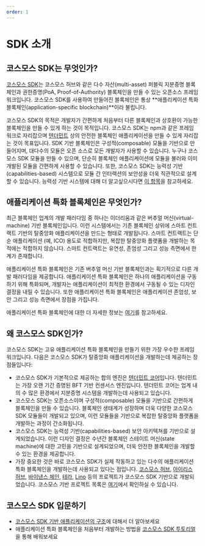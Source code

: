 ```yaml
---
order: 1
---
```


# SDK 소개

## 코스모스 SDK는 무엇인가?

[코스모스 SDK](https://github.com/JaTochNietDan/cosmos-sdk)는 코스모스 허브와 같은 다수 자산(multi-asset) 퍼블릭 지분증명 블록체인과 권한증명(PoA, Proof-of-Authority) 블록체인을 만들 수 있는 오픈소스 프레임워크입니다. 코스모스 SDK를 사용하여 만들어진 블록체인은 통상 **애플리케이션 특화 블록체인(application-specific blockchain)**이라 불립니다.

코스모스 SDK의 목적은 개발자가 간편하게 처음부터 다른 블록체인과 상호환이 가능한 블록체인을 만들 수 있게 하는 것이 목적입니다. 코스모스 SDK는 npm과 같은 프레임워크로 자리잡으며 [텐더민트](https://github.com/tendermint/tendermint) 상의 안전한 블록체인 애플리케이션을 만들 수 있게 자리잡는 것이 목표입니다. SDK 기반 블록체인은 구성적(composable) 모듈을 기반으로 만들어지며, 대다수의 모듈은 오픈 소스로 모든 개발자가 사용할 수 있습니다. 누구나 코스모스 SDK 모듈을 만들 수 있으며, 단순히 블록체인 애플리케이션에 모듈을 불러와 이미 개발된 모듈을 간편하게 사용할 수 있습니다. 또한, 코스모스 SDK는 능력성 기반(capabilities-based) 시스템으로 모듈 간 인터랙션의 보안성을 더욱 직관적으로 설계할 수 있습니다. 능력성 기반 시스템에 대해 더 알고싶으시다면 [이 항목](./ocap.md)을 참고하세요.

## 애플리케이션 특화 블록체인은 무엇인가?

최근 블록체인 업계의 개발 패러다임 중 하나는 이더리움과 같은 버추얼 머신(virtual-machine) 기반 블록체인입니다. 이런 시스템에서는 기존 블록체인 상위에 스마트 컨트랙트 기반의 탈중앙화 애플리케이션을 만드는 형태로 개발됩니다. 스마트 컨트랙트는 단순 애플리케이션 (예, ICO) 용도로 적합하지만, 복잡한 탈중앙화 플랫폼을 개발하는 목적에는 적합하지 않습니다. 스마트 컨트랙트는 유연성, 존엄성 그리고 성능 측면에서 한계가 존재합니다.

애플리케이션 특화 블록체인은 기존 버추얼 머신 기반 블록체인과는 획기적으로 다른 개발 패러다임을 제공합니다. 애플리케이션 특화 블록체인은 하나의 애플리케이션을 구동하기 위해 특화되며, 개발자는 애플리케이션이 최적한 환경에서 구동될 수 있는 디자인 결정을 내릴 수 있습니다. 또한 애플리케이션 특화 블록체인은 애플리케이션 존엄성, 보안 그리고 성능 측면에서 장점을 가집니다.

애플리케이션 특화 블록체인에 대한 더 자세한 정보는 [여기](./why-app-specific.md)를 참고하세요.

## 왜 코스모스 SDK인가?

코스모스 SDK는 고유 애플리케이션 특화 블록체인을 만들기 위한 가장 우수한 프레임워크입니다. 다음은 코스모스 SDK가  탈중앙화 애플리케이션을 개발하는데 제공하는 장점들입니다:

- 코스모스 SDK가 기본적으로 제공하는 합의 엔진은 [텐더민트 코어](https://github.com/tendermint/tendermint)입니다. 텐더민트는 가장 오랜 기간 증명된 BFT 기반 컨센서스 엔진입니다. 텐더민트 코어는 업계 내의 수 많은 환경에서 지분증명 시스템을 개발하는데 사용되고 있습니다.
- 코스모스 SDK는 오픈소스이며 구성적(composable) 모듈을 기반으로 간편하게 블록체인을 만들 수 있습니다. 블록체인 생태계가 성장하며 더욱 다양한 코스모스 SDK 모듈들이 개발되고 있으며, 이런 모듈들을 기반으로 복잡한 탈중앙화 플랫폼을 개발하는 과정이 간소화됩니다.
- 코스모스 SDK는 능력성 기반(capabilities-based) 보안 아키텍쳐를 기반으로 설계되었습니다. 이런 디자인 결정은 수년간 블록체인 스테이트 머신(state machine)에 대한 고민을 기반으로 설계되었으며, 더욱 안전한 블록체인을 개발할 수 있는 환경을 제공합니다.
- 가장 중요한 것은 바로 코스모스 SDK가 실제 작동하고 있는 다수의 애플리케이션 특화 블록체인을 개발하는데 사용되고 있다는 점입니다. [코스모스 허브](https://hub.cosmos.network), [아이리스 허브](https://irisnet.org), [바이낸스 체인](https://docs.binance.org), [테라](https://terra.money), [Lino](https://lino.network) 등의 프로젝트가 코스모스 SDK 기반으로 개발되었습니다. 코스모스 기반 프로젝트 목록은 [여기](https://cosmos.network/ecosystem)에서 확인하실 수 있습니다.

## 코스모스 SDK 입문하기

- [코스모스 SDK 기반 애플리케이션의 구조](./sdk-app-architecture.md)에 대해서 더 알아보세요
- 애플리케이션 특화 블록체인을 처음부터 개발하는 방법을 [코스모스 SDK 투토리얼](https://cosmos.network/docs/tutorial)을 통해 배워보세요
